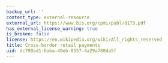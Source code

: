 ```yaml
---
backup_url: ''
content_type: external-resource
external_url: https://www.bis.org/cpmi/publ/d173.pdf
has_external_license_warning: true
is_broken: false
license: https://en.wikipedia.org/wiki/All_rights_reserved
title: Cross-border retail payments
uid: dc799ad1-6aba-40eb-8557-4a29a788da5f
---
```

